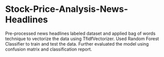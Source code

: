 # Stock-Price-Analysis-News-Headlines

Pre-processed news headlines labeled dataset and applied bag of words technique to vectorize the data using TfidfVectorizer.
Used Random Forest Classifier to train and test the data.
Further evaluated the model using confusion matrix and classification report.
